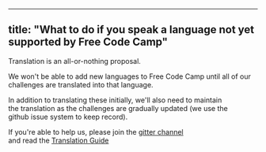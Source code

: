 
---
title: "What to do if you speak a language not yet supported by Free Code Camp"
---

Translation is an all-or-nothing proposal.

We won't be able to add new languages to Free Code Camp until all of our  
challenges are translated into that language.

In addition to translating these initially, we'll also need to maintain  
the translation as the challenges are gradually updated (we use the  
github issue system to keep record).

If you're able to help us, please join the [gitter channel](https://gitter.im/FreeCodeCamp/Translators)  
and read the [Translation Guide](http://forum.freecodecamp.com/t/guidelines-for-translating-free-code-camp-to-any-language/19111)
